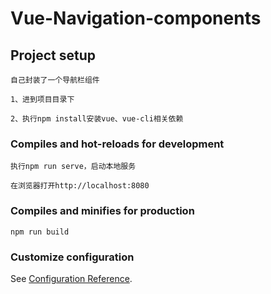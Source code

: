 # Vue-Navigation-components

## Project setup
```
自己封装了一个导航栏组件

1、进到项目目录下

2、执行npm install安装vue、vue-cli相关依赖
```

### Compiles and hot-reloads for development
```
执行npm run serve，启动本地服务

在浏览器打开http://localhost:8080

```

### Compiles and minifies for production
```
npm run build
```

### Customize configuration
See [Configuration Reference](https://cli.vuejs.org/config/).

